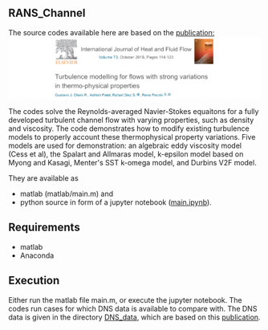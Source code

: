 ## RANS_Channel

The source codes available here are based on the [publication:](https://www.sciencedirect.com/science/article/pii/S0142727X18301978)
[![paper](https://github.com/Fluid-Dynamics-Of-Energy-Systems-Team/RANS_Channel/blob/master/paper.png)](https://www.sciencedirect.com/science/article/pii/S0142727X18301978)

The codes solve the Reynolds-averaged Navier-Stokes equaitons for a fully developed turbulent channel flow with varying properties, such as density and viscosity. The code demonstrates how to modify existing turbulence models to properly account these thermophysical property variations. Five models are used for demonstration: an algebraic eddy viscosity model (Cess et al), the Spalart and Allmaras model, k-epsilon model based on Myong and Kasagi, Menter's SST k-omega model, and Durbins V2F model. 

They are available as
* matlab (matlab/main.m) and
* python source in form of a jupyter notebook ([main.ipynb](https://github.com/Fluid-Dynamics-Of-Energy-Systems-Team/RANS_Channel/blob/master/main.ipynb)). 

## Requirements

* matlab
* Anaconda 


## Execution

Either run the matlab file main.m, or execute the jupyter notebook. The codes run cases for which DNS data is available to compare with. The DNS data is given in the directory [DNS_data](https://github.com/Fluid-Dynamics-Of-Energy-Systems-Team/RANS_Channel/tree/master/DNS_data), which are based on this [publication](http://pure.tudelft.nl/ws/files/22297028/PecnikPatel.pdf).







